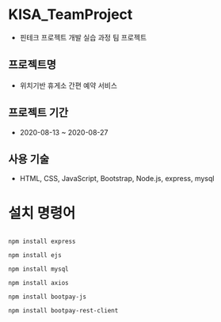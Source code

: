 # KISA_TeamProject

- 핀테크 프로젝트 개발 실습 과정 팀 프로젝트

## 프로젝트명

- 위치기반 휴게소 간편 예약 서비스

## 프로젝트 기간

- 2020-08-13 ~ 2020-08-27

## 사용 기술

- HTML, CSS, JavaScript, Bootstrap, Node.js, express, mysql

# 설치 명령어

<pre><code>
npm install express

npm install ejs

npm install mysql

npm install axios

npm install bootpay-js

npm install bootpay-rest-client
</code></pre>
